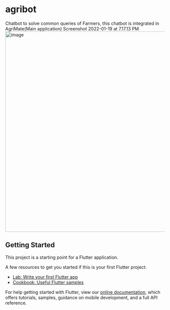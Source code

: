 # agribot

Chatbot to solve common queries of Farmers, this chatbot is integrated in AgriMate(Main application)
Screenshot 2022-01-19 at 7.17.13 PM<img width="633" alt="image" src="https://user-images.githubusercontent.com/42150367/150143693-8f3b7e9d-05b7-4486-a066-aea153206566.png">


## Getting Started

This project is a starting point for a Flutter application.

A few resources to get you started if this is your first Flutter project:

- [Lab: Write your first Flutter app](https://flutter.dev/docs/get-started/codelab)
- [Cookbook: Useful Flutter samples](https://flutter.dev/docs/cookbook)

For help getting started with Flutter, view our
[online documentation](https://flutter.dev/docs), which offers tutorials,
samples, guidance on mobile development, and a full API reference.
